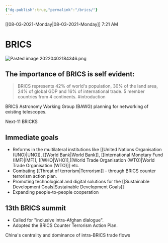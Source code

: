 ```yaml
---
{"dg-publish":true,"permalink":"/brics/"}
---
```


[[08-03-2021-Monday\|08-03-2021-Monday]]  7:21 AM

# BRICS
![Pasted image 20220402184346.png](/img/user/Attachments/Pasted%20image%2020220402184346.png)
## The importance of BRICS is self evident:
>BRICS represents 42% of world's population, 30% of the land area, 24% of global GDP and 16% of international trade. 5 member countries from 4 continents. #introduction 

BRICS Astronomy Working Group (BAWG) planning for networking of existing telescopes.

Next-11
BRICKS 

## Immediate goals
- Reforms in the multilateral institutions like [[United Nations Organisation (UNO)\|UNO]], [[World Bank\|World Bank]], [[International Monetary Fund (IMF)\|IMF]], [[WHO\|WHO]],[[World Trade Organisation (WTO)\|World Trade Organisation (WTO)]] etc. 
- Combating [[Threat of terrorism\|Terrorism]] - through BRICS counter terrorism action plan. 
- Promoting technological and digital solutions for the [[Sustainable Development Goals\|Sustainable Development Goals]]
- Expanding people-to-people cooperation

## 13th BRICS summit
- Called for "inclusive intra-Afghan dialogue".
- Adopted the BRICS Counter Terrorism Action Plan.

China's centrality and dominance of intra-BRICS trade flows